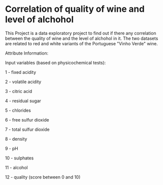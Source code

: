 # Correlation of quality of wine and level of alchohol

This Project is a data exploratory project to find out if there any correlation between the quality of wine and the level of alchohol in it. The two datasets are related to red and white variants of the Portuguese "Vinho Verde" wine.

Attribute Information:


Input variables (based on physicochemical tests):

1 - fixed acidity

2 - volatile acidity

3 - citric acid

4 - residual sugar

5 - chlorides

6 - free sulfur dioxide

7 - total sulfur dioxide

8 - density

9 - pH

10 - sulphates

11 - alcohol

12 - quality (score between 0 and 10)
